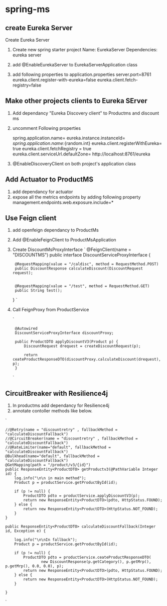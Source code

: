 # spring-ms
## create Eureka Server 
Create Eureka Server
1) Create new spring starter project 
	Name: EurekaServer
	Dependencies: eureka server

2) add @EnableEurekaServer to EurekaServerApplication class

3) add following properties to application.properties
	server.port=8761
	eureka.client.register-with-eureka=false
	eureka.client.fetch-registry=false
  
## Make other projects clients to Eureka SErver
1) Add dependancy "Eureka Discovery client" to Productms and discount ms
2) uncomment Following properties

	spring.application.name=
	eureka.instance.instanceId= ${spring.application.name}:${random.int}
	eureka.client.registerWithEureka= true
	eureka.client.fetchRegistry = true
	eureka.client.serviceUrl.defaultZone= http://localhost:8761/eureka


3) @EnableDiscoveryClient on both project's application class

## Add Actuator to ProductMS
1) add dependancy for actuator
2) expose all the metrics endpoints by adding following property 
	management.endpoints.web.exposure.include=*
	
## Use Feign client
1)  add openfeign dependancy to ProductMs

2) Add @EnableFeignClient to ProductMsApplication

3) Create DiscountMsProxyInterface 
	`
		@FeignClient(name = "DISCOUNTMS")
		public interface DiscountServiceProxyInterface {

		@RequestMapping(value = "/caldisc", method = RequestMethod.POST) 
		public DiscountResponse calculateDiscount(DiscountRequest request);
	
	
		@RequestMapping(value = "/test", method = RequestMethod.GET) 
		public String test();
	
	}
	`
4) Call FeignProxy from ProductService
	
	`
	
		@Autowired
		DiscountServiceProxyInterface discountProxy;

		public ProductDTO applyDiscountV3(Product p) {
			DiscountRequest drequest = createDiscountRequest(p);

			return ceateProductResponseDTO(discountProxy.calculateDiscount(drequest), p);
		}
	`

## CircuitBreaker with Resilience4j
1) In productms add dependancy for Resilience4j
2) annotate contoller methods like below.

`
	
	//@Retry(name = "discountretry" , fallbackMethod = "calculateDiscountFallback")
	//@CircuitBreaker(name = "discountretry" , fallbackMethod = "calculateDiscountFallback")
	//@RateLimiter(name="default", fallbackMethod = "calculateDiscountFallback")
	@Bulkhead(name="default", fallbackMethod = "calculateDiscountFallback")
	@GetMapping(path = "/product/v3/{id}")
	public ResponseEntity<ProductDTO> getProductv3(@PathVariable Integer id) {
		log.info("\n\n in main method");
		Product p = productService.getProductById(id);
		
		if (p != null) {
			ProductDTO pdto = productService.applyDiscountV3(p);
			return new ResponseEntity<ProductDTO>(pdto, HttpStatus.FOUND);
		} else {
			return new ResponseEntity<ProductDTO>(HttpStatus.NOT_FOUND);
		}
	}
	
	public ResponseEntity<ProductDTO> calculateDiscountFallback(Integer id, Exception e) {

		log.info("\n\nIn fallback");
		Product p = productService.getProductById(id);

		if (p != null) {
			ProductDTO pdto = productService.ceateProductResponseDTO(
					new DiscountResponse(p.getCategory(), p.getMrp(), p.getMrp(), 0.0, 0.0), p);
			return new ResponseEntity<ProductDTO>(pdto, HttpStatus.FOUND);
		} else {
			return new ResponseEntity<ProductDTO>(HttpStatus.NOT_FOUND);
		}

	}
	
`
